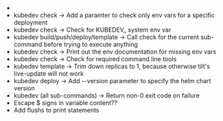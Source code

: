 - 
- kubedev check -> Add a paramter to check only env vars for a specific deployment
- kubedev check -> Check for KUBEDEV\_ system env var
- kubedev build/push/deploy/template -> Call check for the current sub-command before trying to execute anything
- kubedev check -> Print out the env documentation for missing env vars
- kubedev check -> Check for required command line tools
- kubedev template -> Trim down replicas to 1, because otherwise tilt's live-update will not work
- kubedev deploy -> Add --version parameter to specify the helm chart version
- kubedev (all sub-commands) -> Return non-0 exit code on failure
- Escape \$ signs in variable content??
- Add flushs to print statements
